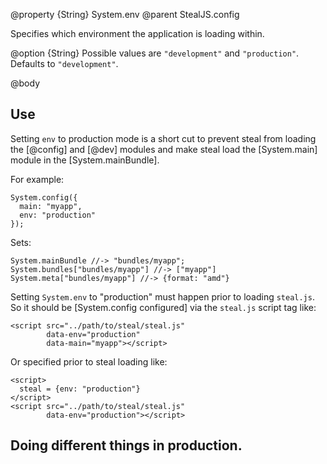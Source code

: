 @property {String} System.env
@parent StealJS.config

Specifies which environment the application is loading within. 

@option {String} Possible values
are `"development"` and `"production"`.  Defaults to `"development"`.

@body

## Use

Setting `env` to production mode is a short cut to prevent steal from loading the
[@config] and [@dev] modules and make steal load the [System.main] module
in the [System.mainBundle].

For example:

    System.config({
      main: "myapp",
      env: "production"
    });

Sets:

    System.mainBundle //-> "bundles/myapp";
    System.bundles["bundles/myapp"] //-> ["myapp"]
    System.meta["bundles/myapp"] //-> {format: "amd"}

Setting `System.env` to "production" must happen prior to loading `steal.js`.  So it should
be [System.config configured] via the `steal.js` script tag like:

    <script src="../path/to/steal/steal.js"
            data-env="production"
            data-main="myapp"></script>
            
Or specified prior to steal loading like:

    <script>
      steal = {env: "production"}
    </script>
    <script src="../path/to/steal/steal.js"
            data-env="production"></script>

## Doing different things in production.

